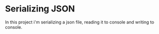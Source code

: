 # Serializing JSON
In this project i'm serializing a json file, reading it to console and writing to console.
